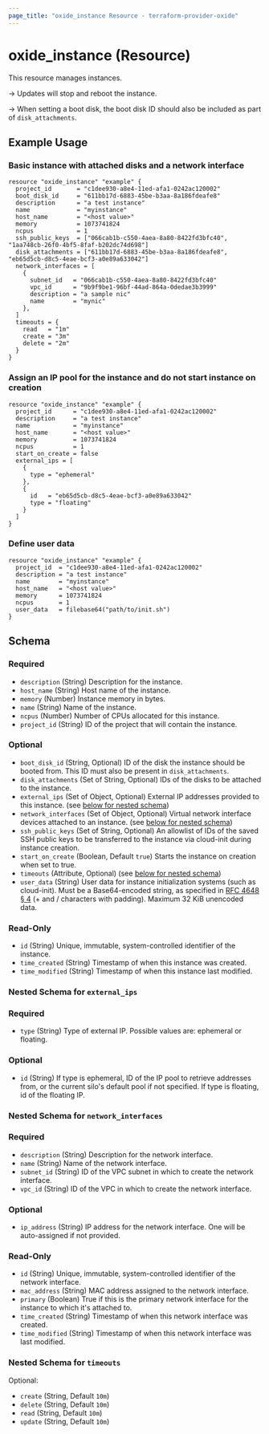 ```yaml
---
page_title: "oxide_instance Resource - terraform-provider-oxide"
---
```


# oxide_instance (Resource)

This resource manages instances.

-> Updates will stop and reboot the instance.

-> When setting a boot disk, the boot disk ID should also be included as part of `disk_attachments`.

## Example Usage

### Basic instance with attached disks and a network interface

```hcl
resource "oxide_instance" "example" {
  project_id       = "c1dee930-a8e4-11ed-afa1-0242ac120002"
  boot_disk_id     = "611bb17d-6883-45be-b3aa-8a186fdeafe8"
  description      = "a test instance"
  name             = "myinstance"
  host_name        = "<host value>"
  memory           = 1073741824
  ncpus            = 1
  ssh_public_keys  = ["066cab1b-c550-4aea-8a80-8422fd3bfc40", "1aa748cb-26f0-4bf5-8faf-b202dc74d698"]
  disk_attachments = ["611bb17d-6883-45be-b3aa-8a186fdeafe8", "eb65d5cb-d8c5-4eae-bcf3-a0e89a633042"]
  network_interfaces = [
    {
      subnet_id   = "066cab1b-c550-4aea-8a80-8422fd3bfc40"
      vpc_id      = "9b9f9be1-96bf-44ad-864a-0dedae3b3999"
      description = "a sample nic"
      name        = "mynic"
    },
  ]
  timeouts = {
    read   = "1m"
    create = "3m"
    delete = "2m"
  }
}
```

### Assign an IP pool for the instance and do not start instance on creation

```hcl
resource "oxide_instance" "example" {
  project_id      = "c1dee930-a8e4-11ed-afa1-0242ac120002"
  description     = "a test instance"
  name            = "myinstance"
  host_name       = "<host value>"
  memory          = 1073741824
  ncpus           = 1
  start_on_create = false
  external_ips = [
    {
      type = "ephemeral"
    },
    {
      id   = "eb65d5cb-d8c5-4eae-bcf3-a0e89a633042"
      type = "floating"
    }
  ]
}
```

### Define user data

```hcl
resource "oxide_instance" "example" {
  project_id  = "c1dee930-a8e4-11ed-afa1-0242ac120002"
  description = "a test instance"
  name        = "myinstance"
  host_name   = "<host value>"
  memory      = 1073741824
  ncpus       = 1
  user_data   = filebase64("path/to/init.sh")
}
```

## Schema

### Required

- `description` (String) Description for the instance.
- `host_name` (String) Host name of the instance.
- `memory` (Number) Instance memory in bytes.
- `name` (String) Name of the instance.
- `ncpus` (Number) Number of CPUs allocated for this instance.
- `project_id` (String) ID of the project that will contain the instance.

### Optional

- `boot_disk_id` (String, Optional) ID of the disk the instance should be booted from. This ID must also be present in `disk_attachments`.
- `disk_attachments` (Set of String, Optional) IDs of the disks to be attached to the instance.
- `external_ips` (Set of Object, Optional) External IP addresses provided to this instance. (see [below for nested schema](#nestedatt--ips))
- `network_interfaces` (Set of Object, Optional) Virtual network interface devices attached to an instance. (see [below for nested schema](#nestedatt--nics))
- `ssh_public_keys` (Set of String, Optional) An allowlist of IDs of the saved SSH public keys to be transferred to the instance via cloud-init during instance creation.
- `start_on_create` (Boolean, Default `true`) Starts the instance on creation when set to true.
- `timeouts` (Attribute, Optional) (see [below for nested schema](#nestedatt--timeouts))
- `user_data` (String) User data for instance initialization systems (such as cloud-init). Must be a Base64-encoded string, as specified in [RFC 4648 § 4](https://datatracker.ietf.org/doc/html/rfc4648#section-4) (+ and / characters with padding). Maximum 32 KiB unencoded data.

### Read-Only

- `id` (String) Unique, immutable, system-controlled identifier of the instance.
- `time_created` (String) Timestamp of when this instance was created.
- `time_modified` (String) Timestamp of when this instance last modified.

<a id="nestedatt--ips"></a>

### Nested Schema for `external_ips`

### Required

- `type` (String) Type of external IP. Possible values are: ephemeral or floating.

### Optional

- `id` (String) If type is ephemeral, ID of the IP pool to retrieve addresses from, or the current silo's default pool if not specified. If type is floating, id of the floating IP.

<a id="nestedatt--nics"></a>

### Nested Schema for `network_interfaces`

### Required

- `description` (String) Description for the network interface.
- `name` (String) Name of the network interface.
- `subnet_id` (String) ID of the VPC subnet in which to create the network interface.
- `vpc_id` (String) ID of the VPC in which to create the network interface.

### Optional

- `ip_address` (String) IP address for the network interface. One will be auto-assigned if not provided.

### Read-Only

- `id` (String) Unique, immutable, system-controlled identifier of the network interface.
- `mac_address` (String) MAC address assigned to the network interface.
- `primary` (Boolean) True if this is the primary network interface for the instance to which it's attached to.
- `time_created` (String) Timestamp of when this network interface was created.
- `time_modified` (String) Timestamp of when this network interface was last modified.

<a id="nestedatt--timeouts"></a>

### Nested Schema for `timeouts`

Optional:

- `create` (String, Default `10m`)
- `delete` (String, Default `10m`)
- `read` (String, Default `10m`)
- `update` (String, Default `10m`)
